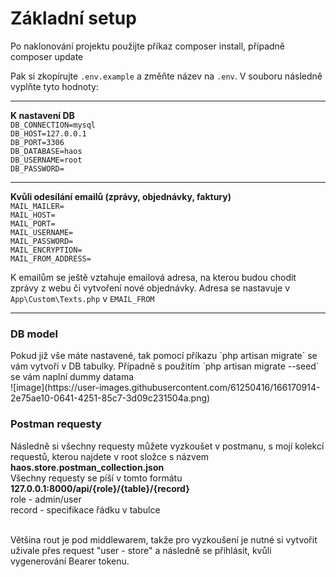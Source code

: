 <h1>Základní setup</h1>
Po naklonování projektu použijte příkaz composer install, případně composer update

Pak si zkopírujte `.env.example` a změňte název na `.env`.
V souboru následně vyplňte tyto hodnoty:<br>
***
<b>K nastavení DB</b><br>
`DB_CONNECTION=mysql`<br>
`DB_HOST=127.0.0.1`<br>
`DB_PORT=3306`<br>
`DB_DATABASE=haos`<br>
`DB_USERNAME=root`<br>
`DB_PASSWORD=`<br>
***

<b>Kvůli odesílání emailů (zprávy, objednávky, faktury)</b><br>
`MAIL_MAILER=`<br>
`MAIL_HOST=`<br>
`MAIL_PORT=`<br>
`MAIL_USERNAME=`<br>
`MAIL_PASSWORD=`<br>
`MAIL_ENCRYPTION=`<br>
`MAIL_FROM_ADDRESS=`

K emailům se ještě vztahuje emailová adresa, na kterou budou chodit zprávy z webu či vytvoření nové objednávky.
Adresa se nastavuje v `App\Custom\Texts.php` v `EMAIL_FROM`
***

<h3>DB model</h3>
Pokud již vše máte nastavené, tak pomocí příkazu `php artisan migrate` se vám vytvoří v DB tabulky.
Případně s použitím `php artisan migrate --seed` se vám naplní dummy datama<br>
![image](https://user-images.githubusercontent.com/61250416/166170914-2e75ae10-0641-4251-85c7-3d09c231504a.png)<br>


<h3>Postman requesty</h3>
Následně si všechny requesty můžete vyzkoušet v postmanu, s mojí kolekcí requestů, kterou najdete v root složce s názvem <b>haos.store.postman_collection.json </b><br>
Všechny requesty se píší v tomto formátu <b>127.0.0.1:8000/api/{role}/{table}/{record}</b><br>
role - admin/user<br>
record - specifikace řádku v tabulce <br><br>

Většina rout je pod middlewarem, takže pro vyzkoušení je nutné si vytvořit uživale přes request "user - store" a následně se přihlásit, kvůli vygenerování Bearer tokenu.
